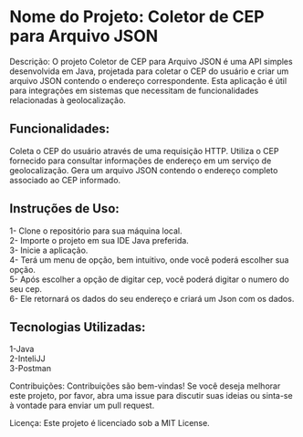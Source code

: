 <h1>Nome do Projeto: Coletor de CEP para Arquivo JSON</h1>

Descrição:
O projeto Coletor de CEP para Arquivo JSON é uma API simples desenvolvida em Java, projetada para coletar o CEP do usuário e criar um arquivo JSON contendo o endereço correspondente. Esta aplicação é útil para integrações em sistemas que necessitam de funcionalidades relacionadas à geolocalização.

<h2>Funcionalidades:</h2>

Coleta o CEP do usuário através de uma requisição HTTP.
Utiliza o CEP fornecido para consultar informações de endereço em um serviço de geolocalização.
Gera um arquivo JSON contendo o endereço completo associado ao CEP informado.
<h2>Instruções de Uso:</h2>

1- Clone o repositório para sua máquina local.<br>
2- Importe o projeto em sua IDE Java preferida.<br>
3- Inicie a aplicação.<br>
4- Terá um menu de opção, bem intuitivo, onde você poderá escolher sua opção.<br>
5- Após escolher a opção de digitar cep, você poderá digitar o numero do seu cep.<br>
6- Ele retornará os dados do seu endereço e criará um Json com os dados.<br>

<h2>Tecnologias Utilizadas:</h2>

1-Java<br>
2-InteliJJ<br>
3-Postman<br>

Contribuições:
Contribuições são bem-vindas! Se você deseja melhorar este projeto, por favor, abra uma issue para discutir suas ideias ou sinta-se à vontade para enviar um pull request.

Licença:
Este projeto é licenciado sob a MIT License.
